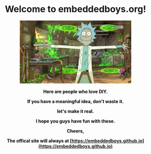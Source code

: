 <div align="center">
</br>
<h1 align="center">
<span>Welcome to embeddedboys.org!<span>
</h1>

<img src="assets/rick.png" width="70%">

<div align="center" style="background-image: url(assets/background.png);background-size: cover; color:black; font-weight:bold;" >

Here are people who love DIY.

If you have a meaningful idea, don't waste it.

let's make it real.

I hope you guys have fun with these.

Cheers,

The offical site will always at [https://embeddedboys.github.io](https://embeddedboys.github.io)

</div>

</div>
<!--

**Here are some ideas to get you started:**

🙋‍♀️ A short introduction - what is your organization all about?
🌈 Contribution guidelines - how can the community get involved?
👩‍💻 Useful resources - where can the community find your docs? Is there anything else the community should know?
🍿 Fun facts - what does your team eat for breakfast?
🧙 Remember, you can do mighty things with the power of [Markdown](https://docs.github.com/github/writing-on-github/getting-started-with-writing-and-formatting-on-github/basic-writing-and-formatting-syntax)
-->
